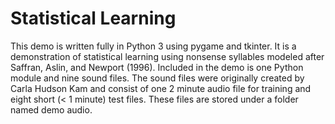 # Statistical Learning
This demo is written fully in Python 3 using pygame and tkinter. It is a demonstration of statistical learning using nonsense syllables modeled after Saffran, Aslin, and Newport (1996).
Included in the demo is one Python module and nine sound files. The sound files were originally created by Carla Hudson Kam and consist of one 2 minute audio file for training and eight short (< 1 minute) test files. These files are stored under a folder named demo audio. 

